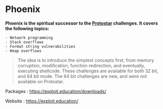 # Phoenix
**Phoenix is the spiritual successor to the [Protostar](https://exploit.education/protostar/) challenges. It covers the following topics:**

```
- Network programming
- Stack overflows
- Format string vulnerabilities
- Heap overflows
```
> The idea is to introduce the simplest concepts first, from memory corruption, modification, function redirection, and eventually, executing shellcode. These challenges are available for both 32 bit, and 64 bit mode. The 64 bit challenges are new, and were not available on Protostar.

Packages : https://exploit.education/downloads/

Website : https://exploit.education/
